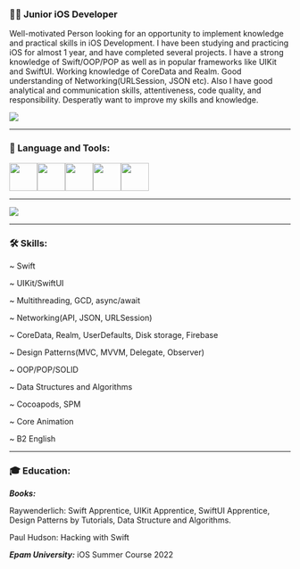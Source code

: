 ### 👨‍💻 Junior iOS Developer

Well-motivated Person looking for an opportunity to implement knowledge and practical skills in iOS Development. I have been studying and practicing iOS for almost 1 year, and have completed several projects. I have a strong knowledge of Swift/OOP/POP as well as in popular frameworks like UIKit and SwiftUI. Working knowledge of CoreData and Realm. Good understanding of Networking(URLSession, JSON etc). Also I have good analytical and communication skills, attentiveness, code quality, and responsibility. Desperatly want to improve my skills and knowledge. 


![](https://komarev.com/ghpvc/?username=cybershen&color=blueviolet)


-----------------

###  Language and Tools: 

<img height=50 
src="https://cdn.jsdelivr.net/gh/devicons/devicon/icons/swift/swift-original.svg"/><img height=50 src="https://cdn.jsdelivr.net/gh/devicons/devicon/icons/gitlab/gitlab-original-wordmark.svg"/><img height=50 
src="https://cdn.jsdelivr.net/gh/devicons/devicon/icons/git/git-plain.svg"/><img height=50 src="https://cdn.jsdelivr.net/gh/devicons/devicon/icons/github/github-original.svg"/><img height=50 src="https://cdn.jsdelivr.net/gh/devicons/devicon/icons/canva/canva-original.svg"/>

-----------------
<img src="https://github-readme-streak-stats.herokuapp.com/?user=cybershen"/>

-----------------

### 🛠️ Skills:

~ Swift

~ UIKit/SwiftUI

~ Multithreading, GCD, async/await

~ Networking(API, JSON, URLSession)

~ CoreData, Realm, UserDefaults, Disk storage, Firebase

~ Design Patterns(MVC, MVVM, Delegate, Observer)

~ OOP/POP/SOLID

~ Data Structures and Algorithms

~ Cocoapods, SPM

~ Core Animation

~ B2 English

-----------------

### 🎓 Education:
***Books:***

Raywenderlich: Swift Apprentice, UIKit Apprentice, SwiftUI Apprentice, Design Patterns by Tutorials, Data Structure and Algorithms.

Paul Hudson: Hacking with Swift

***Epam University:*** iOS Summer Course 2022
